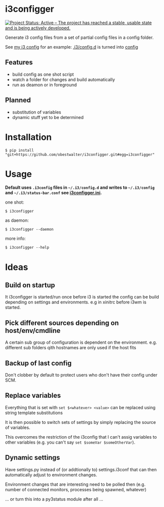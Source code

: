 # i3configger

[![Project Status: Active – The project has reached a stable, usable state and is being actively developed.](http://www.repostatus.org/badges/latest/active.svg)](http://www.repostatus.org/#active)

Generate i3 config files from a set of partial config files in a config folder.

See [my i3 config](https://github.com/obestwalter/i3config) for an example: [.i3/config.d](https://github.com/obestwalter/i3config/tree/master/config.d) is turned into [config](https://github.com/obestwalter/i3config/tree/master/config)

##  Features

* build config as one shot script
* watch a folder for changes and build automatically
* run as deamon or in foreground

##  Planned

* substitution of variables
* dynamic stuff yet to be determined

# Installation

    $ pip install "git+https://github.com/obestwalter/i3configger.git#egg=i3configger"

# Usage

**Default uses `.i3config` files in `~/.i3/config.d` and writes to `~/.i3/config` and `~/.i3/status-bar.conf` see [i3configger.ini](i3configger/i3configger.ini).**

one shot:

    $ i3configger

as daemon:

    $ i3configger --daemon


more info:

    $ i3configger --help

# Ideas

## Build on startup

It i3configger is started/run once before i3 is started the config can be build depending on settings and environments. e.g in xinitrc before i3wm is started.

## Pick different sources depending on host/env/cmdline

A certain sub group of configuration is dependent on the environment. e.g. different sub folders qith hostnames are only used if the host fits

## Backup of last config

Don't clobber by default to protect users who don't have their config under SCM.

## Replace variables

Everything that is set with `set $<whatever> <value>` can be replaced using string template substitutions

It is then possible to switch sets of settings by simply replacing the source of variables.

This overcomes the restriction of the i3config that I can't assig variables to other variables (e.g. you can't say `set $someVar $someOtherVar`).

## Dynamic settings

Have settings.py instead of (or addtionally to) settings.i3conf that can then automatically adjust to environment changes.

Environment changes that are interesting need to be polled then (e.g. number of connected monitors, processes being spawned, whatever)

... or turn this into a py3status module after all ...
